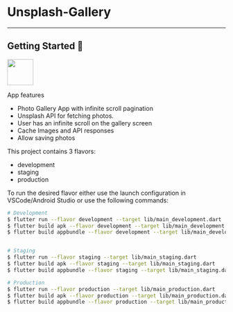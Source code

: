 # Unsplash-Gallery

---

## Getting Started 🚀

<a href="https://drive.google.com/file/d/18J-MQETOnIx6tCR9Vk2keFsVe3Lj73rd/view?usp=sharing">
<img height="60" src="https://tecmanic.com/envato/android-app.png">
</a>

App features

   - Photo Gallery App with infinite scroll pagination
   - Unsplash API for fetching photos.
   - User has an infinite scroll on the gallery screen
   - Cache Images and API responses
   - Allow saving photos


This project contains 3 flavors:

- development
- staging
- production

To run the desired flavor either use the launch configuration in VSCode/Android Studio or use the following commands:

```sh
# Development
$ flutter run --flavor development --target lib/main_development.dart
$ flutter build apk --flavor development --target lib/main_development.dart
$ flutter build appbundle --flavor development --target lib/main_development.dart


# Staging
$ flutter run --flavor staging --target lib/main_staging.dart
$ flutter build apk --flavor staging --target lib/main_staging.dart
$ flutter build appbundle --flavor staging --target lib/main_staging.dart

# Production
$ flutter run --flavor production --target lib/main_production.dart
$ flutter build apk --flavor production --target lib/main_production.dart
$ flutter build appbundle --flavor production --target lib/main_production.dart

```




